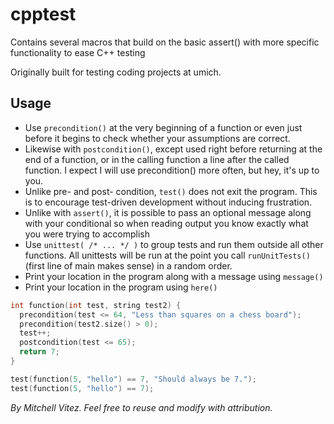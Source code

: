cpptest
=======

Contains several macros that build on the basic assert() with more specific functionality to ease C++ testing

Originally built for testing coding projects at umich.

Usage
-----
 * Use `precondition()` at the very beginning of a function or even just before it begins to check whether your assumptions are correct.        
 * Likewise with `postcondition()`, except used right before returning at the end of a function, or in the calling function a line after the called function. I expect I will use precondition() more often, but hey, it's up to you.                 
 * Unlike pre- and post- condition, `test()` does not exit the program. This is to encourage test-driven development without inducing frustration.
 * Unlike with `assert()`, it is possible to pass an optional message along with your conditional so when reading output you know exactly what you were trying to accomplish
 * Use `unittest( /* ... */ )` to group tests and run them outside all other functions. All unittests will be run at the point you call `runUnitTests()` (first line of main makes sense) in a random order.
 * Print your location in the program along with a message using `message()`
 * Print your location in the program using `here()`

```cpp
int function(int test, string test2) {
  precondition(test <= 64, "Less than squares on a chess board");
  precondition(test2.size() > 0);
  test++;
  postcondition(test <= 65);
  return 7;
}

test(function(5, "hello") == 7, "Should always be 7.");
test(function(5, "hello") == 7);
```

*By Mitchell Vitez. Feel free to reuse and modify with attribution.*
